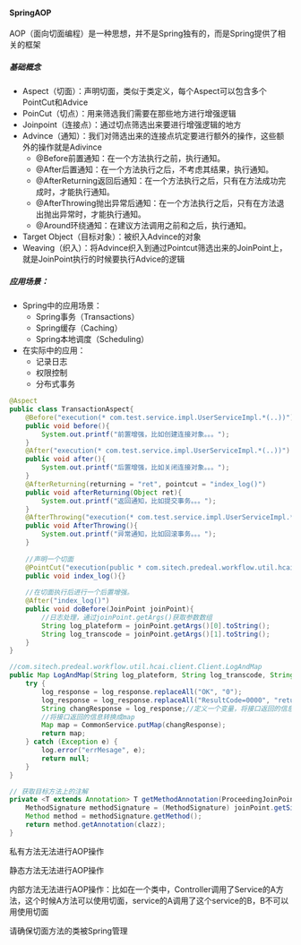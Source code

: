 #### SpringAOP

AOP（面向切面编程）是一种思想，并不是Spring独有的，而是Spring提供了相关的框架

##### 基础概念

- Aspect（切面）：声明切面，类似于类定义，每个Aspect可以包含多个PointCut和Advice
- PoinCut（切点）：用来筛选我们需要在那些地方进行增强逻辑
- Joinpoint（连接点）：通过切点筛选出来要进行增强逻辑的地方
- Advince（通知）：我们对筛选出来的连接点坑定要进行额外的操作，这些额外的操作就是Adivince
  - @Before前置通知：在一个方法执行之前，执行通知。
  - @After后置通知：在一个方法执行之后，不考虑其结果，执行通知。
  - @AfterReturning返回后通知：在一个方法执行之后，只有在方法成功完成时，才能执行通知。
  - @AfterThrowing抛出异常后通知：在一个方法执行之后，只有在方法退出抛出异常时，才能执行通知。
  - @Around环绕通知：在建议方法调用之前和之后，执行通知。
- Target Object（目标对象）：被织入Advince的对象
- Weaving（织入）：将Advince织入到通过Pointcut筛选出来的JoinPoint上，就是JoinPoint执行的时候要执行Advice的逻辑

##### 应用场景：

- Spring中的应用场景：
  - Spring事务（Transactions）
  - Spring缓存（Caching）
  - Spring本地调度（Scheduling）
- 在实际中的应用：
  - 记录日志
  - 权限控制
  - 分布式事务

```java
@Aspect
public class TransactionAspect{
	@Before("execution(* com.test.service.impl.UserServiceImpl.*(..))")
	public void before(){
        System.out.printf("前置增强，比如创建连接对象。。。");
    }
    @After("execution(* com.test.service.impl.UserServiceImpl.*(..))")
    public void after(){
        System.out.printf("后置增强，比如关闭连接对象。。。");
    }
    @AfterReturning(returning = "ret", pointcut = "index_log()")
    public void afterReturning(Object ret){
        System.out.printf("返回通知，比如提交事务。。。");
    }
    @AfterThrowing("execution(* com.test.service.impl.UserServiceImpl.*(..))")
    public void AfterThrowing(){
        System.out.printf("异常通知，比如回滚事务。。。");
    }
    
    //声明一个切面
    @PointCut("execution(public * com.sitech.predeal.workflow.util.hcai.client.Client.LogAndMap(..))")
    public void index_log(){}
    
    //在切面执行后进行一个后置增强。
    @After("index_log()")
    public void doBefore(JoinPoint joinPoint){
        //日志处理，通过joinPoint.getArgs()获取参数数组
        String log_plateform = joinPoint.getArgs()[0].toString();
        String log_transcode = joinPoint.getArgs()[1].toString();
    }
}

//com.sitech.predeal.workflow.util.hcai.client.Client.LogAndMap
public Map LogAndMap(String log_plateform, String log_transcode, String log_request, String log_response, String service_code, String is_syn){
    try {
        log_response = log_response.replaceAll("OK", "0");
        log_response = log_response.replaceAll("ResultCode=0000", "returnCode=0");
        String changResponse = log_response;//定义一个变量，将接口返回的信息进行赋值
        //将接口返回的信息转换成map
        Map map = CommonService.putMap(changResponse);
        return map;
    } catch (Exception e) {
        log.error("errMesage", e);
        return null;
    }
}
```





```java
// 获取目标方法上的注解
private <T extends Annotation> T getMethodAnnotation(ProceedingJoinPoint joinPoint, Class<T> clazz) {
    MethodSignature methodSignature = (MethodSignature) joinPoint.getSignature();
    Method method = methodSignature.getMethod();
    return method.getAnnotation(clazz);
}
```



私有方法无法进行AOP操作

静态方法无法进行AOP操作

内部方法无法进行AOP操作：比如在一个类中，Controller调用了Service的A方法，这个时候A方法可以使用切面，service的A调用了这个service的B，B不可以用使用切面

请确保切面方法的类被Spring管理
